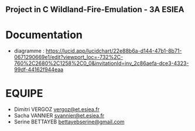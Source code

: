## Project in C Wildland-Fire-Emulation - 3A ESIEA 

# Documentation 
- diagramme : https://lucid.app/lucidchart/22e88b6a-d144-47b1-8b71-0671290669e1/edit?viewport_loc=-732%2C-760%2C2680%2C1258%2C0_0&invitationId=inv_2c86aefa-dce3-4323-99df-44162f944eaa

# EQUIPE 
- Dimitri VERGOZ vergoz@et.esiea.fr
- Sacha VANNIER svannier@et.esiea.fr
- Serine BETTAYEB bettayebserine@gmail.com
